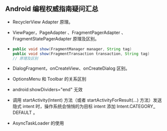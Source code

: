 ## Android 编程权威指南疑问汇总

- RecyclerView Adapter 原理。

- ViewPager，PageAdapter 、FragmentPagerAdapter 、FragmentStatePagerAdapter  原理及区别。

- ```java
  public void show(FragmentManager manager, String tag) 
  public void show(FragmentTransaction transaction, String tag) 
  // 原理及区别
  ```

- DialogFragment，onCreateView、onCreateDialog 区别。

- OptionsMenu 和 Toolbar 的关系区别

- android:showDividers="end" 无效 

- 调用 startActivity(Intent) 方法（或者 startActivityForResult(...) 方法）发送隐式 intent 时，操作系统会悄悄的为目标 intent 添加 Intent.CATEGORY_ DEFAULT 。 

- AsyncTaskLoader 的使用